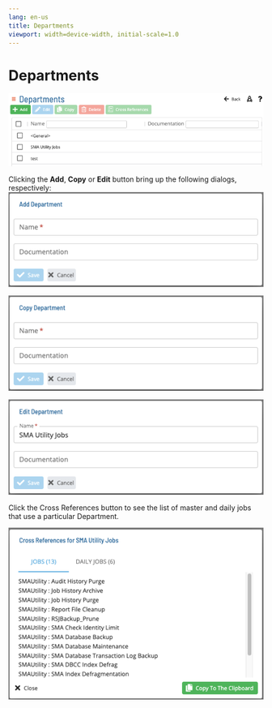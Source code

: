 ```yaml
---
lang: en-us
title: Departments
viewport: width=device-width, initial-scale=1.0
---
```


# Departments

![Departments Grid](../../../../../Resources/Images/SM/Library/Departments/Departments.png "Departments Grid")

Clicking the **Add**, **Copy** or **Edit** button bring up the following dialogs, respectively:
![Departments Add Dialog](../../../../../Resources/Images/SM/Library/Departments/AddDepartment.png "Departments Add Dialog")

![Departments Copy Dialog](../../../../../Resources/Images/SM/Library/Departments/CopyDepartment.png "Departments Copy Dialog")

![Departments Edit Dialog](../../../../../Resources/Images/SM/Library/Departments/EditDepartment.png "Departments Edit Dialog")

Click the Cross References button to see the list of master and daily jobs that use a particular Department.

![Departments CrossReferences](../../../../../Resources/Images/SM/Library/Departments/Departments_CrossReference.png "Departments Cross References Dialog")
